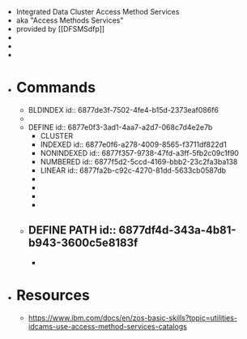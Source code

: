 - Integrated Data Cluster Access Method Services
- aka "Access Methods Services"
- provided by [[DFSMSdfp]]
-
-
-
- # Commands
	- BLDINDEX
	  id:: 6877de3f-7502-4fe4-b15d-2373eaf086f6
	-
	- DEFINE
	  id:: 6877e0f3-3ad1-4aa7-a2d7-068c7d4e2e7b
		- CLUSTER
		- INDEXED
		  id:: 6877e0f6-a278-4009-8565-f3711df822d1
		- NONINDEXED
		  id:: 6877f357-9738-47fd-a3ff-5fb2c09c1f90
		- NUMBERED
		  id:: 6877f5d2-5ccd-4169-bbb2-23c2fa3ba138
		- LINEAR
		  id:: 6877fa2b-c92c-4270-81dd-5633cb0587db
		-
		-
		-
		-
	- DEFINE PATH
	  id:: 6877df4d-343a-4b81-b943-3600c5e8183f
		-
		-
- # Resources
	- https://www.ibm.com/docs/en/zos-basic-skills?topic=utilities-idcams-use-access-method-services-catalogs